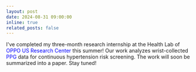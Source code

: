 ```yaml
---
layout: post
date: 2024-08-31 09:00:00
inline: true
related_posts: false
---
```

I've completed my three-month research internship at the Health Lab of <font color=BLUE> OPPO US Research Center </font> this summer! Our work analyzes wrist-collected <font color=BLUE> PPG </font>data for continuous hypertension risk screening. The work will soon be summarized into a paper. Stay tuned!
